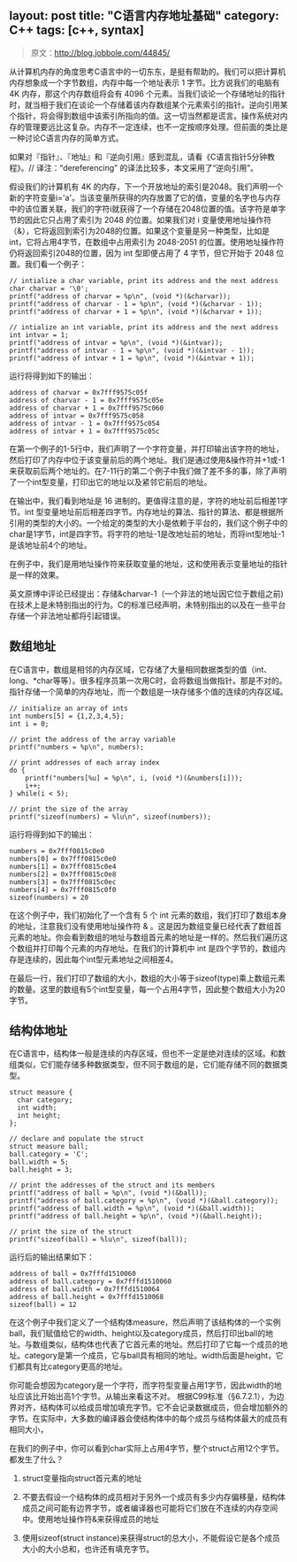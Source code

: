 layout: post
title: "C语言内存地址基础"
category: C++
tags: [c++, syntax]
---

> 原文：<http://blog.jobbole.com/44845/>

从计算机内存的角度思考C语言中的一切东东，是挺有帮助的。我们可以把计算机内存想象成一个字节数组，内存中每一个地址表示 1 字节。比方说我们的电脑有 4K 内存，那这个内存数组将会有 4096 个元素。当我们谈论一个存储地址的指针时，就当相于我们在谈论一个存储着该内存数组某个元素索引的指针。逆向引用某个指针，将会得到数组中该索引所指向的值。这一切当然都是谎言。操作系统对内存的管理要远比这复杂。内存不一定连续，也不一定按顺序处理。但前面的类比是一种讨论C语言内存的简单方式。

如果对『指针』、『地址』和『逆向引用』感到混乱，请看《C语言指针5分钟教程》。// 译注：“dereferencing” 的译法比较多，本文采用了“逆向引用”。 

假设我们的计算机有 4K 的内存，下一个开放地址的索引是2048。我们声明一个新的字符变量i='a'。当该变量所获得的内存放置了它的值，变量的名字也与内存中的该位置关联，我们的字符i就获得了一个存储在2048位置的值。该字符是单字节的因此它只占用了索引为 2048 的位置。如果我们对 i 变量使用地址操作符（&），它将返回到索引为2048的位置。如果这个变量是另一种类型，比如是 int，它将占用4字节，在数组中占用索引为 2048-2051 的位置。使用地址操作符仍将返回索引2048的位置，因为 int 型即便占用了 4 字节，但它开始于 2048 位置。我们看一个例子：

<!--more-->

    // intialize a char variable, print its address and the next address
    char charvar = '\0';
    printf("address of charvar = %p\n", (void *)(&charvar));
    printf("address of charvar - 1 = %p\n", (void *)(&charvar - 1));
    printf("address of charvar + 1 = %p\n", (void *)(&charvar + 1));
     
    // intialize an int variable, print its address and the next address
    int intvar = 1;
    printf("address of intvar = %p\n", (void *)(&intvar));
    printf("address of intvar - 1 = %p\n", (void *)(&intvar - 1));
    printf("address of intvar + 1 = %p\n", (void *)(&intvar + 1));

运行将得到如下的输出：

    address of charvar = 0x7fff9575c05f
    address of charvar - 1 = 0x7fff9575c05e
    address of charvar + 1 = 0x7fff9575c060
    address of intvar = 0x7fff9575c058
    address of intvar - 1 = 0x7fff9575c054
    address of intvar + 1 = 0x7fff9575c05c
 

在第一个例子的1-5行中，我们声明了一个字符变量，并打印输出该字符的地址，然后打印了内存中位于该变量前后的两个地址。我们是通过使用&操作符并+1或-1来获取前后两个地址的。在7-11行的第二个例子中我们做了差不多的事，除了声明了一个int型变量，打印出它的地址以及紧邻它前后的地址。

在输出中，我们看到地址是 16 进制的。更值得注意的是，字符的地址前后相差1字节。int 型变量地址前后相差四字节。内存地址的算法、指针的算法、都是根据所引用的类型的大小的。一个给定的类型的大小是依赖于平台的，我们这个例子中的char是1字节，int是四字节。将字符的地址-1是改地址前的地址，而将int型地址-1是该地址前4个的地址。

在例子中，我们是用地址操作符来获取变量的地址，这和使用表示变量地址的指针是一样的效果。

英文原博中评论已经提出：存储&charvar-1（一个非法的地址因它位于数组之前)在技术上是未特别指出的行为。C的标准已经声明，未特别指出的以及在一些平台存储一个非法地址都将引起错误。

 

## 数组地址

在C语言中，数组是相邻的内存区域，它存储了大量相同数据类型的值（int、long、*char等等）。很多程序员第一次用C时，会将数组当做指针。那是不对的。指针存储一个简单的内存地址，而一个数组是一块存储多个值的连续的内存区域。

    // initialize an array of ints
    int numbers[5] = {1,2,3,4,5};
    int i = 0;
     
    // print the address of the array variable
    printf("numbers = %p\n", numbers);
     
    // print addresses of each array index
    do {
        printf("numbers[%u] = %p\n", i, (void *)(&numbers[i]));
        i++;
    } while(i < 5);
     
    // print the size of the array
    printf("sizeof(numbers) = %lu\n", sizeof(numbers));

运行将得到如下的输出：

    numbers = 0x7fff0815c0e0
    numbers[0] = 0x7fff0815c0e0
    numbers[1] = 0x7fff0815c0e4
    numbers[2] = 0x7fff0815c0e8
    numbers[3] = 0x7fff0815c0ec
    numbers[4] = 0x7fff0815c0f0
    sizeof(numbers) = 20

在这个例子中，我们初始化了一个含有 5 个 int 元素的数组，我们打印了数组本身的地址，注意我们没有使用地址操作符 & 。这是因为数组变量已经代表了数组首元素的地址。你会看到数组的地址与数组首元素的地址是一样的。然后我们遍历这个数组并打印每个元素的内存地址。在我们的计算机中 int 是四个字节的，数组内存是连续的，因此每个int型元素地址之间相差4。

在最后一行，我们打印了数组的大小，数组的大小等于sizeof(type)乘上数组元素的数量。这里的数组有5个int型变量，每一个占用4字节，因此整个数组大小为20字节。

## 结构体地址

在C语言中，结构体一般是连续的内存区域，但也不一定是绝对连续的区域。和数组类似，它们能存储多种数据类型，但不同于数组的是，它们能存储不同的数据类型。

    struct measure {
      char category;
      int width;
      int height;
    };
 
    // declare and populate the struct
    struct measure ball;
    ball.category = 'C';
    ball.width = 5;
    ball.height = 3;
 
    // print the addresses of the struct and its members
    printf("address of ball = %p\n", (void *)(&ball));
    printf("address of ball.category = %p\n", (void *)(&ball.category));
    printf("address of ball.width = %p\n", (void *)(&ball.width));
    printf("address of ball.height = %p\n", (void *)(&ball.height));
     
    // print the size of the struct
    printf("sizeof(ball) = %lu\n", sizeof(ball));

运行后的输出结果如下：

    address of ball = 0x7fffd1510060
    address of ball.category = 0x7fffd1510060
    address of ball.width = 0x7fffd1510064
    address of ball.height = 0x7fffd1510068
    sizeof(ball) = 12

在这个例子中我们定义了一个结构体measure，然后声明了该结构体的一个实例ball，我们赋值给它的width、height以及category成员，然后打印出ball的地址。与数组类似，结构体也代表了它首元素的地址。然后打印了它每一个成员的地址。category是第一个成员，它与ball具有相同的地址。width后面是height，它们都具有比category更高的地址。

你可能会想因为category是一个字符，而字符型变量占用1字节，因此width的地址应该比开始出高1个字节。从输出来看这不对。 根据C99标准（§6.7.2.1），为边界对齐，结构体可以给成员增加填充字节。它不会记录数据成员，但会增加额外的字节。在实际中，大多数的编译器会使结构体中的每个成员与结构体最大的成员有相同大小，

在我们的例子中，你可以看到char实际上占用4字节，整个struct占用12个字节。都发生了什么？

1. struct变量指向struct首元素的地址
2. 不要去假设一个结构体的成员相对于另外一个成员有多少内存偏移量，结构体成员之间可能有边界字节，或者编译器也可能将它们放在不连续的内存空间中。使用地址操作符&来获得成员的地址

3. 使用sizeof(struct instance)来获得struct的总大小，不能假设它是各个成员大小的大小总和，也许还有填充字节。